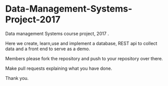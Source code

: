 # Data-Management-Systems-Project-2017

Data management Systems course project, 2017 .

Here we create, learn,use and implement a database, REST api to collect data and a front end to serve as a demo.  

Members please fork the repository and push to your repository over there.

Make pull requests explaining what you have done.

Thank you.
